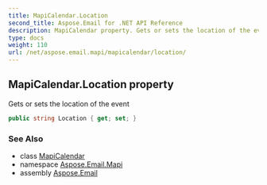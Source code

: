```yaml
---
title: MapiCalendar.Location
second_title: Aspose.Email for .NET API Reference
description: MapiCalendar property. Gets or sets the location of the event
type: docs
weight: 110
url: /net/aspose.email.mapi/mapicalendar/location/
---
```

## MapiCalendar.Location property

Gets or sets the location of the event

```csharp
public string Location { get; set; }
```

### See Also

* class [MapiCalendar](../)
* namespace [Aspose.Email.Mapi](../../mapicalendar/)
* assembly [Aspose.Email](../../../)


